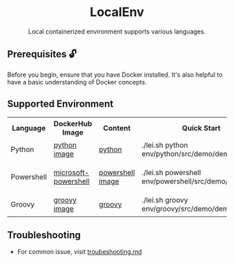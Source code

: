 <h1 align="center">LocalEnv</h1>

<p align="center">Local containerized environment supports various languages.</p>

## Prerequisites 🔓

Before you begin, ensure that you have Docker installed. It's also helpful to have a basic understanding of Docker concepts.

## Supported Environment

<table>
    <tr>
        <th>Language</th>
        <th>DockerHub Image</th>
        <th>Content</th>
        <th>Quick Start</th>
        <th>User guide</th>
    </tr>
    <tr>
        <td>Python</td>
        <td><a href="https://hub.docker.com/_/python">python image</a></td>
        <td><a href="./env/python/">python</a></td>
        <td>./lei.sh python env/python/src/demo/demo.py</td>
        <td>✔️ <a href="./env/python/README.md">Python Usage</a></td>
    </tr>
    <tr>
        <td>Powershell</td>
        <td><a href="https://hub.docker.com/_/microsoft-powershell">microsoft-powershell</a></td>
        <td><a href="./env/powershell/">powershell image</a></td>
        <td>./lei.sh powershell env/powershell/src/demo/demo.ps1</td>
        <td>✔️ <a href="./env/powershell/README.md">Powershell Usage</a></td>
    </tr>
    <tr>
        <td>Groovy</td>
        <td><a href="https://hub.docker.com/_/groovy">groovy image</a></td>
        <td><a href="./env/groovy/">groovy</a></td>
        <td>./lei.sh groovy env/groovy/src/demo/demo.groovy</td>
        <td>✔️ <a href="./env/groovy/README.md">Groovy Usage</a></td>
    </tr>

</table>

## Troubleshooting

- For common issue, visit [troubeshooting.md](./docs/troubeshooting.md)
